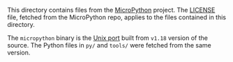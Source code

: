 This directory contains files from the [MicroPython](https://github.com/micropython/micropython) project. The [LICENSE](LICENSE) file, fetched from the MicroPython repo, applies to the files contained in this directory.

The `micropython` binary is the [Unix port](https://docs.micropython.org/en/latest/develop/gettingstarted.html#building-the-unix-port-of-micropython) built from `v1.18` version of the source. The Python files in `py/` and `tools/` were fetched from the same version.
